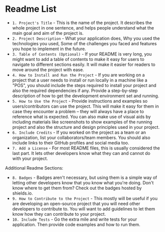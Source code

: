 # Readme List

- `1. Project's Title` - This is the name of the project. It describes the whole project in one sentence, and helps people understand what the main goal and aim of the project is.
- `2. Project Description` - What your application does, Why you used the technologies you used, Some of the challenges you faced and features you hope to implement in the future.
- `3. Table of Contents (Optional)` - If your README is very long, you might want to add a table of contents to make it easy for users to navigate to different sections easily. It will make it easier for readers to move around the project with ease.
- `4. How to Install and Run the Project` - If you are working on a project that a user needs to install or run locally in a machine like a "POS", you should include the steps required to install your project and also the required dependencies if any. Provide a step-by-step description of how to get the development environment set and running.
- `5. How to Use the Project` - Provide instructions and examples so users/contributors can use the project. This will make it easy for them in case they encounter a problem – they will always have a place to reference what is expected. You can also make use of visual aids by including materials like screenshots to show examples of the running project and also the structure and design principles used in your project.
- `6. Include Credits` - If you worked on the project as a team or an organization, list your collaborators/team members. You should also include links to their GitHub profiles and social media too.
- `7. Add a License` - For most README files, this is usually considered the last part. It lets other developers know what they can and cannot do with your project.

Additional Readme Sections:
- `8. Badges` - Badges aren't necessary, but using them is a simple way of letting other developers know that you know what you're doing. Don't know where to get them from? Check out the badges hosted by shields.io.
- `9. How to Contribute to the Project` - This mostly will be useful if you are developing an open-source project that you will need other developers to contribute to. You will want to add guidelines to let them know how they can contribute to your project.
- `10. Include Tests` - Go the extra mile and write tests for your application. Then provide code examples and how to run them.
